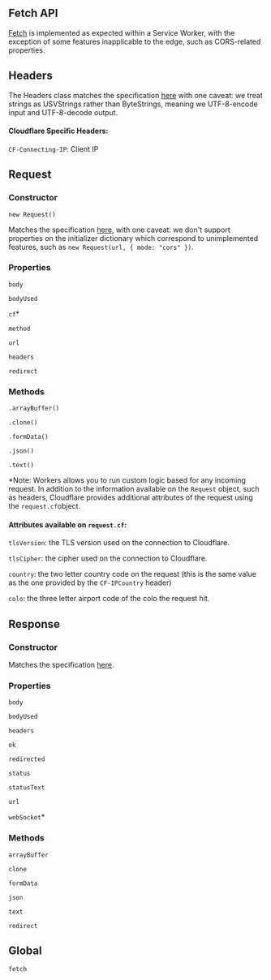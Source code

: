 ## Fetch API

[Fetch](https://developer.mozilla.org/docs/Web/API/Fetch_API) is implemented as expected within a Service Worker, with the exception of some features inapplicable to the edge, such as CORS-related properties.

## Headers

The Headers class matches the specification [here](https://developer.mozilla.org/en-US/docs/Web/API/Headers) with one caveat: we treat strings as USVStrings rather than ByteStrings, meaning we UTF-8-encode input and UTF-8-decode output.

#### Cloudflare Specific Headers:

`CF-Connecting-IP`: Client IP

## Request

### Constructor

`new Request()`

Matches the specification [here](https://developer.mozilla.org/en-US/docs/Web/API/Request/Request), with one caveat: we don't support properties on the initializer dictionary which correspond to unimplemented features, such as `new Request(url, { mode: "cors" })`.

### Properties

`body`

`bodyUsed`

`cf`*

`method`

`url`

`headers`

`redirect`

### Methods

`.arrayBuffer()`

`.clone()`

`.formData()`

`.json()`

`.text()`

*Note: Workers allows you to run custom logic based for any incoming request. In addition to the information available on the `Request` object, such as headers, Cloudflare provides additional attributes of the request using the `request.cf`object.

#### Attributes available on `request.cf`:

`tlsVersion`: the TLS version used on the connection to Cloudflare.

`tlsCipher`: the cipher used on the connection to Cloudflare.

`country`: the two letter country code on the request (this is the same value as the one provided by the `CF-IPCountry` header)

`colo`: the three letter airport code of the colo the request hit.

## Response

### Constructor

Matches the specification [here](https://developer.mozilla.org/en-US/docs/Web/API/Response/Response).

### Properties

`body`

`bodyUsed`

`headers`

`ok`

`redirected`

`status`

`statusText`

`url`

`webSocket`*

### Methods

`arrayBuffer`

`clone`

`formData`

`json`

`text`

`redirect`

## Global

`fetch`